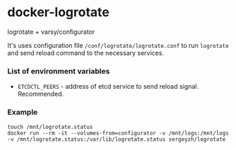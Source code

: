 docker-logrotate
================

logrotate + varsy/configurator 

It's uses configuration file `/conf/logrotate/logrotate.conf` to run `logrotate` and
send reload command to the necessary services.

### List of environment variables

* `ETCDCTL_PEERS` - address of etcd service to send reload signal. Recommended.

### Example
```
touch /mnt/logrotate.status
docker run --rm -it --volumes-from=configurator -v /mnt/logs:/mnt/logs -v /mnt/logrotate.status:/var/lib/logrotate.status sergeyzh/logrotate
```


